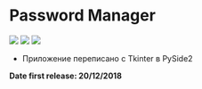 # Password Manager

![](https://img.shields.io/badge/status-beta-red)    ![](https://img.shields.io/badge/PySide2-5.13.1-greenblue)  ![](https://img.shields.io/badge/Python-3.6,_3.7-blue)

* Приложение переписано с Tkinter в PySide2

**Date first release: 20/12/2018**

